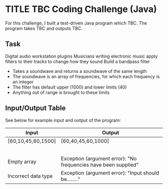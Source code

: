 # TITLE TBC Coding Challenge (Java)

For this challenge, I built a test-driven Java program which TBC.
The program takes TBC and outputs TBC.


## Task
Digital audio workstation plugins
Musicians writing electronic music apply filters to their tracks to change how they sound
Build a bandpass filter
- Takes a soundwave and returns a soundwave of the same length
- The soundwave is an array of frequencies, for which each frequency is an integer
- The filter has default upper (1000) and lower limits (40)
- Anything out of range is brought to these limits


## Input/Output Table
See below for example input and output of the program:

__Input__               |   __Output__
------------------------|--------------------------------------------
[60,10,45,60,1500]      |  [60,40,45,60,1000]
                        |  
                        |  
                        |  
                        |  
                        |  
Empty array             |  Exception (argument error): "No frequencies have been supplied"
Incorrect data type     |  Exception (argument error): "Input should be........"
